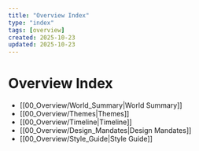```yaml
---
title: "Overview Index"
type: "index"
tags: [overview]
created: 2025-10-23
updated: 2025-10-23
---
```

# Overview Index

- [[00_Overview/World_Summary|World Summary]]
- [[00_Overview/Themes|Themes]]
- [[00_Overview/Timeline|Timeline]]
- [[00_Overview/Design_Mandates|Design Mandates]]
- [[00_Overview/Style_Guide|Style Guide]]
